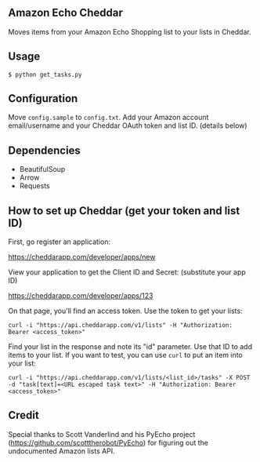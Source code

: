 ## Amazon Echo Cheddar

Moves items from your Amazon Echo Shopping list to your lists in Cheddar. 

## Usage

`$ python get_tasks.py`

## Configuration

Move `config.sample` to `config.txt`. Add your Amazon account email/username and your Cheddar OAuth token and list ID. (details below)

## Dependencies

* BeautifulSoup
* Arrow
* Requests

## How to set up Cheddar (get your token and list ID)

First, go register an application:

<https://cheddarapp.com/developer/apps/new>

View your application to get the Client ID and Secret: (substitute your app ID)

<https://cheddarapp.com/developer/apps/123>

On that page, you'll find an access token. Use the token to get your lists:

`curl -i "https://api.cheddarapp.com/v1/lists" -H "Authorization: Bearer <access_token>"`

Find your list in the response and note its "id" parameter. Use that ID to add items to your list. If you want to test, you can use `curl` to put an item into your list:

`curl -i "https://api.cheddarapp.com/v1/lists/<list_id>/tasks" -X POST -d "task[text]=<URL escaped task text>" -H "Authorization: Bearer <access_token>"`

## Credit

Special thanks to Scott Vanderlind and his PyEcho project (<https://github.com/scotttherobot/PyEcho>) for figuring out the undocumented Amazon lists API.
